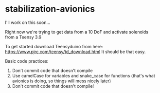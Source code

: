 # stabilization-avionics

I'll work on this soon...

Right now we're trying to get data from a 10 DoF and activate solenoids from a Teensy 3.6

To get started download Teensyduino from here: https://www.pjrc.com/teensy/td_download.html
It should be that easy.

Basic code practices:
  1. Don't commit code that doesn't compile
  2. Use camelCase for variables and snake_case for functions (that's what avionics is doing, so things will mess nicely later)
  3. Don't commit code that doesn't compile!

